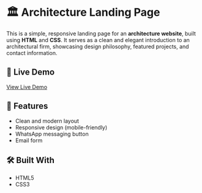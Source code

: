 # 🏛️ Architecture Landing Page

This is a simple, responsive landing page for an **architecture website**, built using **HTML** and **CSS**. It serves as a clean and elegant introduction to an architectural firm, showcasing design philosophy, featured projects, and contact information.

## 🚀 Live Demo

[View Live Demo](https://dto-arquitectura.netlify.app/)


## 🌟 Features

- Clean and modern layout
- Responsive design (mobile-friendly)
- WhatsApp messaging button
- Email form

## 🛠️ Built With

- HTML5
- CSS3 

